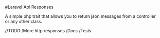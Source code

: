 #Laravel Api Responses

A simple php trait that allows you to return json messages from a controller or any other class.

//TODO
/More http responses
/Docs
/Tests